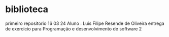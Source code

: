 # biblioteca
 primeiro repositorio 16 03 24
 Aluno : Luis Filipe Resende de Oliveira
 entrega de exercicio para Programação e desenvolvimento de software 2